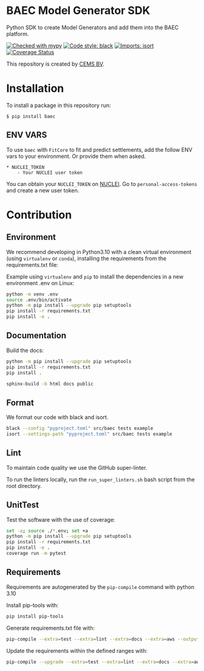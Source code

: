 # BAEC Model Generator SDK
Python SDK to create Model Generators and add them into the BAEC platform. 

[![Checked with mypy](https://www.mypy-lang.org/static/mypy_badge.svg)](http://mypy-lang.org/)
[![Code style: black](https://img.shields.io/badge/code%20style-black-000000.svg)](https://github.com/psf/black)
[![Imports: isort](https://img.shields.io/badge/%20imports-isort-%231674b1?style=flat&labelColor=ef8336)](https://pycqa.github.io/isort/)
[![Coverage Status](https://coveralls.io/repos/github/cemsbv/py-pilecore/badge.svg)](https://coveralls.io/github/cemsbv/py-pilecore)


This repository is created by [CEMS BV](https://cemsbv.nl/).

# Installation

To install a package in this repository run:

`$ pip install baec`


## ENV VARS

To use `baec` with `FitCore` to fit and predict settlements, add the follow ENV vars to your environment. Or provide them when asked.

```
* NUCLEI_TOKEN
    - Your NUCLEI user token
```

You can obtain your `NUCLEI_TOKEN` on [NUCLEI](https://nuclei.cemsbv.io/#/). 
Go to `personal-access-tokens` and create a new user token.

# Contribution

## Environment

We recommend developing in Python3.10 with a clean virtual environment (using `virtualenv` or `conda`), installing the requirements from the requirements.txt file:

Example using `virtualenv` and `pip` to install the dependencies in a new environment .env on Linux:

```bash
python -m venv .env
source .env/bin/activate
python -m pip install --upgrade pip setuptools
pip install -r requirements.txt
pip install -e .
```

## Documentation

Build the docs:

```bash
python -m pip install --upgrade pip setuptools
pip install -r requirements.txt
pip install .

sphinx-build -b html docs public
```

## Format

We format our code with black and isort.

```bash
black --config "pyproject.toml" src/baec tests example
isort --settings-path "pyproject.toml" src/baec tests example
```

## Lint

To maintain code quality we use the GitHub super-linter.

To run the linters locally, run the `run_super_linters.sh` bash script from the root directory.

## UnitTest

Test the software with the use of coverage:

```bash
set -a; source ./*.env; set +a
python -m pip install --upgrade pip setuptools
pip install -r requirements.txt
pip install -e .
coverage run -m pytest
```

## Requirements

Requirements are autogenerated by the `pip-compile` command with python 3.10

Install pip-tools with:

```bash
pip install pip-tools
```

Generate requirements.txt file with:

```bash
pip-compile --extra=test --extra=lint --extra=docs --extra=aws --output-file=requirements.txt pyproject.toml
```

Update the requirements within the defined ranges with:

```bash
pip-compile --upgrade --extra=test --extra=lint --extra=docs --extra=aws --output-file=requirements.txt pyproject.toml
```